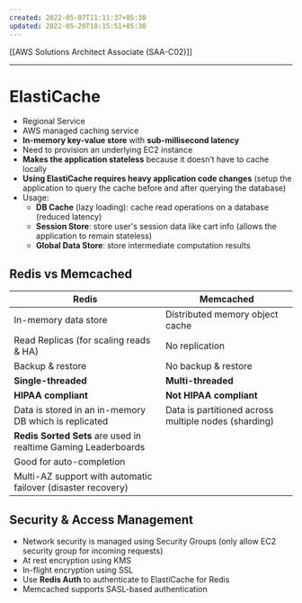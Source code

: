 ```yaml
---
created: 2022-05-07T11:11:37+05:30
updated: 2022-05-20T10:15:51+05:30
---
```

[[AWS Solutions Architect Associate (SAA-C02)]]

---

# ElastiCache
- Regional Service
- AWS managed caching service
- **In-memory key-value store** with **sub-millisecond latency**
- Need to provision an underlying EC2 instance
- **Makes the application stateless** because it doesn’t have to cache locally
- **Using ElastiCache requires heavy application code changes** (setup the application to query the cache before and after querying the database)
- Usage:
	- **DB Cache** (lazy loading): cache read operations on a database (reduced latency)
	- **Session Store**: store user's session data like cart info (allows the application to remain stateless)
	- **Global Data Store**: store intermediate computation results

## Redis vs Memcached
| Redis                                                          | Memcached                                            |
| -------------------------------------------------------------- | ---------------------------------------------------- |
| In-memory data store                                           | Distributed memory object cache                      |
| Read Replicas (for scaling reads & HA)                         | No replication                                       |
| Backup & restore                                               | No backup & restore                                  |
| **Single-threaded**                                            | **Multi-threaded**                                   |
| **HIPAA compliant**                                            | **Not HIPAA compliant**                              |
| Data is stored in an in-memory DB which is replicated          | Data is partitioned across multiple nodes (sharding) |
| **Redis Sorted Sets** are used in realtime Gaming Leaderboards |                                                      |
| Good for auto-completion                                       |                                                      |
| Multi-AZ support with automatic failover (disaster recovery)                                                               |                                                      |

## Security & Access Management
- Network security is managed using Security Groups (only allow EC2 security group for incoming requests)
- At rest encryption using KMS
- In-flight encryption using SSL
- Use **Redis Auth** to authenticate to ElastiCache for Redis
- Memcached supports SASL-based authentication